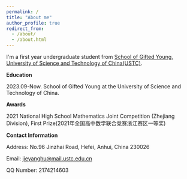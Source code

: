 ```yaml
---
permalink: /
title: "About me"
author_profile: true
redirect_from: 
  - /about/
  - /about.html
---
```


I'm a first year undergraduate student from [School of Gifted Young](https://sgy.ustc.edu.cn/?60o=gaf672118), [University of Science and Technology of China(USTC)](https://www.ustc.edu.cn/?lailu=www.yqljz.com).

**Education**

2023.09-Now. School of Gifted Young at the University of Science and Technology of China.

**Awards**

2021 National High School Mathematics Joint Competition (Zhejiang Division), First Prize(2021年全国高中数学联合竞赛浙江赛区一等奖)

**Contact Information**

Address: No.96 Jinzhai Road, Hefei, Anhui, China 230026

Email: jieyanghu@mail.ustc.edu.cn

QQ Number: 2174214603
